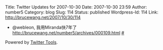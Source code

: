 Title: Twitter Updates for 2007-10-30
Date: 2007-10-30 23:59
Author: number5
Category: blog
Slug: 114
Status: published
Wordpress-Id: 114
Link: http://brucewang.net/2007/10/30/114

-   @webleon, 我用Miranda快7年了
    <http://brucewang.net/number5/archives/000109.html>
    [\#](http://twitter.com/number5/statuses/375535982)

Powered by [Twitter Tools](http://alexking.org/projects/wordpress).
